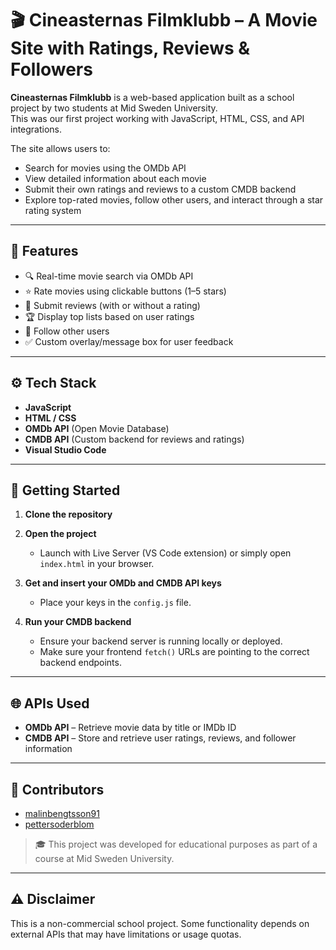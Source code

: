 # 🎬 Cineasternas Filmklubb – A Movie Site with Ratings, Reviews & Followers

**Cineasternas Filmklubb** is a web-based application built as a school project by two students at Mid Sweden University.  
This was our first project working with JavaScript, HTML, CSS, and API integrations.

The site allows users to:
- Search for movies using the OMDb API
- View detailed information about each movie
- Submit their own ratings and reviews to a custom CMDB backend
- Explore top-rated movies, follow other users, and interact through a star rating system

---

## 🧩 Features

- 🔍 Real-time movie search via OMDb API  
- ⭐ Rate movies using clickable buttons (1–5 stars)  
- 📝 Submit reviews (with or without a rating)  
- 🏆 Display top lists based on user ratings  
- 👥 Follow other users  
- ✅ Custom overlay/message box for user feedback  

---

## ⚙️ Tech Stack

- **JavaScript**  
- **HTML / CSS**  
- **OMDb API** (Open Movie Database)  
- **CMDB API** (Custom backend for reviews and ratings)  
- **Visual Studio Code**

---

## 🚀 Getting Started

1. **Clone the repository**  

2. **Open the project**
   - Launch with Live Server (VS Code extension) or simply open `index.html` in your browser.

3. **Get and insert your OMDb and CMDB API keys**   
   - Place your keys in the `config.js` file.

4. **Run your CMDB backend**
   - Ensure your backend server is running locally or deployed.
   - Make sure your frontend `fetch()` URLs are pointing to the correct backend endpoints.

---

## 🌐 APIs Used

- **OMDb API** – Retrieve movie data by title or IMDb ID  
- **CMDB API** – Store and retrieve user ratings, reviews, and follower information

---

## 🤝 Contributors

- [malinbengtsson91](https://github.com/malinbengtsson91)  
- [pettersoderblom](https://github.com/pettersoderblom)

> 🎓 This project was developed for educational purposes as part of a course at Mid Sweden University.

---

## ⚠️ Disclaimer

This is a non-commercial school project. Some functionality depends on external APIs that may have limitations or usage quotas.
